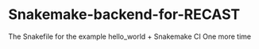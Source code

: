 # Snakemake-backend-for-RECAST
The Snakefile for the example hello_world + Snakemake CI
One more time 